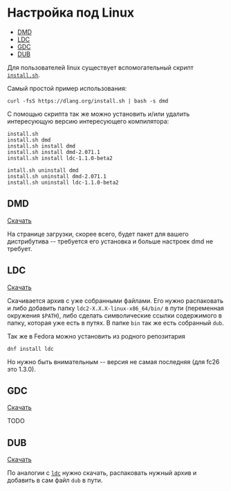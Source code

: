 # Настройка под Linux

* [DMD](#dmd)
* [LDC](#ldc)
* [GDC](#gdc)
* [DUB](#dub)

Для пользователей linux существует вспомогательный скрипт
[`install.sh`](https://dlang.org/install.sh).

Самый простой пример использования:
```
curl -fsS https://dlang.org/install.sh | bash -s dmd
```

С помощью скрипта так же можно установить и/или удалить интересующую
версию интересующего компилятора:

```
install.sh
install.sh dmd
install.sh install dmd
install.sh install dmd-2.071.1
install.sh install ldc-1.1.0-beta2

intall.sh uninstall dmd
install.sh uninstall dmd-2.071.1
install.sh uninstall ldc-1.1.0-beta2
```

## DMD

[Скачать](https://dlang.org/download.html)

На странице загрузки, скорее всего, будет пакет для вашего дистрибутива --
требуется его установка и больше настроек dmd не требует.

## LDC

[Скачать](https://github.com/ldc-developers/ldc/releases)

Скачивается архив с уже собранными файлами. Его нужно распаковать и
либо добавить папку `ldc2-X.X.X-linux-x86_64/bin/` в пути (переменная
окружения `$PATH`), либо сделать символические ссылки содержимого в
папку, которая уже есть в путях. В папке `bin` так же есть собранный `dub`.

Так же в Fedora можно установить из родного репозитария

    dnf install ldc

Но нужно быть внимательным -- версия не самая последняя (для fc26 это 1.3.0).

## GDC

[Скачать](https://gdcproject.org/downloads)

TODO

## DUB

[Скачать](http://code.dlang.org/download)

По аналогии с [`ldc`](#ldc) нужно скачать, распаковать нужный архив и добавить
в сам файл `dub` в пути.